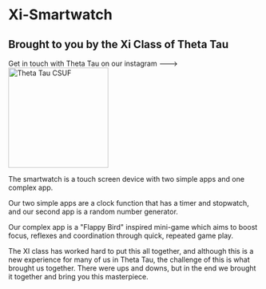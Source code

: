 # Xi-Smartwatch
## Brought to you by the Xi Class of Theta Tau

Get in touch with Theta Tau on our instagram ---> <a href="https://www.instagram.com/csufthetatau/" target="_blank">
    <img src="https://upload.wikimedia.org/wikipedia/en/d/d7/ThetaTau.png" alt="Theta Tau CSUF" width="200">
</a>


The smartwatch is a touch screen device with two simple apps and one complex app.

Our two simple apps are a clock function that has a timer and stopwatch, and our second app
is a random number generator.

Our complex app is a "Flappy Bird" inspired mini-game which aims to boost focus, reflexes and coordination through quick, repeated game play.

The XI class has worked hard to put this all together, and although this is a new experience for
many of us in Theta Tau, the challenge of this is what brought us together. There were ups and
downs, but in the end we brought it together and bring you this masterpiece.
